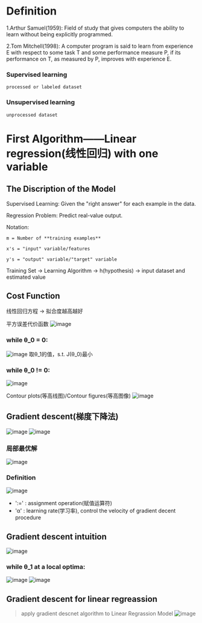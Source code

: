 # Definition
1.Arthur Samuel(1959): Field of study that gives computers the ability to learn without being explicitly programmed.

2.Tom Mitchell(1998): A computer program is said to learn from experience E with respect to some task T and some performance measure P, if its performance on T, as measured by P, improves with experience E.
### Supervised learning
	processed or labeled dataset
### Unsupervised learning
	unprocessed dataset

# First Algorithm——Linear regression(线性回归) with one variable
## The Discription of the Model
Supervised Learning: Given the "right answer" for each example in the data.

Regression Problem: Predict real-value output.

Notation:
	
	m = Number of **training examples**
	
	x's = "input" variable/features
	
	y's = "output" variable/"target" variable
	
Training Set -> Learning Algorithm -> h(hypothesis) -> input dataset and estimated value

## Cost Function
线性回归方程 -> 拟合度越高越好

平方误差代价函数
![image](https://user-images.githubusercontent.com/116483698/209258523-af83fbfb-2044-4e3c-919e-0987be92d383.png)

### while θ_0 = 0:
![image](https://user-images.githubusercontent.com/116483698/209258834-15fcfc33-a213-4781-bb0e-5f49da823586.png)
取θ_1的值，s.t. J(θ_0)最小

### while θ_0 != 0:
![image](https://user-images.githubusercontent.com/116483698/209289872-41674aad-0c87-490e-9fb1-be1a8b4079e3.png)

Contour plots(等高线图)/Contour figures(等高图像)
![image](https://user-images.githubusercontent.com/116483698/209290251-27f8ddbc-4a6b-4283-82b1-cbb6149e0cb5.png)

## Gradient descent(梯度下降法)
![image](https://user-images.githubusercontent.com/116483698/209291588-6b05496d-0c1b-439a-badb-74d313486f6f.png)
![image](https://user-images.githubusercontent.com/116483698/209291938-52767aa4-4e67-4ed0-93b8-f1ba9017e500.png)
### 局部最优解
![image](https://user-images.githubusercontent.com/116483698/209293182-b643816c-921e-4f7c-9ba7-e7c4a47594b1.png)
### Definition
![image](https://user-images.githubusercontent.com/116483698/209293276-4f511605-091e-49f7-855a-b09b16584afd.png)
- ':=' : assignment operation(赋值运算符)
- 'α' : learning rate(学习率), control the velocity of gradient decent procedure

## Gradient descent intuition
![image](https://user-images.githubusercontent.com/116483698/209418291-92c027af-64fd-4482-9040-543443005cf7.png)
### while θ_1 at a local optima:
![image](https://user-images.githubusercontent.com/116483698/209418373-8154bede-1a59-4431-a425-0384e04aeed0.png)
![image](https://user-images.githubusercontent.com/116483698/209418424-06344905-d32f-45af-8681-f3a5a7a52524.png)

## Gradient descent for linear regreassion
> apply gradient descnet algorithm to Linear Regrassion Model
![image](https://user-images.githubusercontent.com/116483698/209418584-0325f402-f356-4dc5-823c-41d5a3bd0b21.png)


